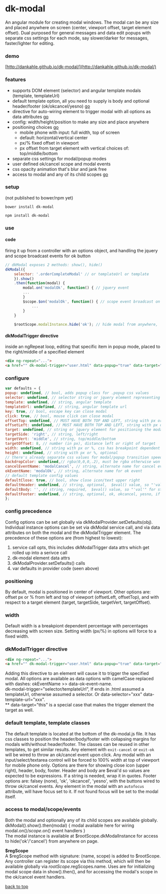 # dk-modal

An angular module for creating modal windows. The modal can be any size and placed anywhere on screen (center, viewport offset, target element offset). Dual purposed for general messages and data edit popups with separate css settings for each mode, say slower/darker for messages, faster/lighter for editing.

### demo  
[http://dankahle.github.io/dk-modal/](http://dankahle.github.io/dk-modal/)  

### features
* supports DOM element (selector) and angular template modals (template, templateUrl)
* default template option, all you need to supply is body and  optional header/footer (ok/okcancel/yesno) [go](#default-template-template-classes)
* directive for auto-wiring element to trigger modal with all options as data attributes [go](#dkmodaltrigger-directive-1)
* config: width/height/position to make any size and place anywhere
* positioning choices [go](#positioning)
  * mobile phone with input: full width, top of screen
  * default: horizontal/vertical center
  * px/% fixed offset in viewport
  * px offset from target element with vertical choices of: top/middle/bottom
* separate css settings for modal/popup modes
* user defined ok/cancel scope and modal events
* css opacity animation that's blur and jank free
* access to modal and any of its child scopes [go](#access-to-modalscopeevents)

### setup  
(not published to bower/npm yet)

`bower install dk-modal`  
  
`npm install dk-modal`  

### use
#### code
firing it up from a controller with an options object, and handling the jquery and scope broadcast events for ok button
```js
// dkModal exposes 2 methods: show(), hide()
dkModal({
	selector: '.orderCompleteModal' // or templateUrl or template
	}).show()
	.then(function(modal) {
		modal.on('modalOk', function() { // jquery event
		...
		}
		$scope.$on('modalOk', function() { // scope event broadcast on this scope
			...
		}
	}
	
	$rootScope.modalInstance.hide('ok'); // hide modal from anywhere, 'ok' sends ok event, else get cancel event
````
#### dkModalTrigger directive
inside an ngRepeat loop, editing that specific item in popup mode, placed to the right/middle of a specified element
```html
<div ng-repeat="...">
<a href="" dk-modal-trigger="user.html" data-popup="true" data-target="#user{{$index}}_name">edit</a>
```
### configure 
```js
var defaults = {
popup: undefined, // bool, adds popup class for .popup css values
selector: undefined, // selector string or jquery element representing the modal
template: undefined, // string, angular template
templateUrl: undefined, // string, angular template url
key: true, // bool, escape key can close modal
click: true, // bool, mouse click can close modal
offsetTop: undefined, // MUST HAVE BOTH TOP AND LEFT, string with px or %, css centers by default
offsetLeft: undefined, // MUST HAVE BOTH TOP AND LEFT, string with px or %
target: undefined, // string or jquery element for positioning the modal against
targetSide: 'right', // string, left/right
targetVert: 'middle', // string, top/middle/bottom
targetOffset: 8, // number (in px), distance left or right of target
width: undefined, // string with px or %, css has breakpoint dependent default percentages
height: undefined, // string with px or %, optional
// there's already separate css values for modal/popup transition speed and background color/opacity, so this shouldn't be needed
backdropColor: undefined,// rgba(0,0,0,.2), must be rgba otherwise won't be transparent, opacity is already used in css animation
cancelEventName: 'modalCancel', // string, alternate name for cancel event
okEventName: 'modalOk', // string, alternate name for ok event
// default template config values
defaultClose: true, // bool, show close icon/text upper right
defaultHeader: undefined, // string, optional,  $eval() value, so "'val'" for string or "val" for scope property, if falsey hides header
defaultBody: '', // string, required,  $eval() value, so "'val'" for string or "val" for scope property
defaultFooter: undefined, // string, optional, ok, okcancel, yesno, if falsey hides footer
};
```

### config precedence
Config options can be set globally via dkModalProvider.setDefaults(obj). Individual instance options can be set via dkModal service call, and via data attributes on both the modal and the dkModalTrigger element. The precedence of these options are (from highest to lowest):

1. service call opts, this includes dkModalTrigger data attrs which get rolled up into a serivce call
2. dk-modal element data attrs
3. dkModalProvider.setDefaults() calls
4. var defaults in provider code (seen above)


### positioning  
By default, modal is positioned in center of viewport. Other options are: offset px or % from left and top of viewport (offsetLeft, offsetTop), and with respect to a target element (target, targetSide, targetVert, targetOffset). 

### width
Default width is a breakpiont dependent percentage with percentages decreasing with screen size. Setting width (px/%) in options will force to a fixed width.

### dkModalTrigger directive
```html
<div ng-repeat="...">
<a href="" dk-modal-trigger="user.html" data-popup="true" data-target="#user{{$index}}_name">edit</a>
```
Adding this directive to an element will cause it to trigger the specified modal. All options are available as data options with camelCase replaced with dashes: okEventName >> data-ok-event-name.  
dk-modal-trigger="selector/templateUrl", If ends in .html assumed a templateUrl, otherwise assumed a selector. Or data-selector="xxx" data-template-url="xxx".  
** data-target="this" is a special case that makes the trigger element the target as well.  

### default template, template classes
The default template is located at the bottom of the dk-modal.js file. It has css classes to position the header/body/footer with collapsing margins for modals with/without header/footer. The classes can be reused in other templates, to get similar results. Any element with `exit-cancel` or `exit-ok` will be wired to throw an ok/cancel event upon click. Any modal with an input/select/textarea control will be forced to 100% width at top of viewport for mobile phone only. Options are there for showing close icon (upper right), header, body, footer. Header and body are $eval'd so values are expected to be expressions. If a string is needed, wrap it in quotes. Footer options are: falsey (none), 'ok', 'okcancel', 'yesno', with the buttons wired to throw ok/cancel events. Any element in the modal with an `autofocus` attribute, will have focus set to it. If not found focus will be set to the modal itself.

### access to modal/scope/events
Both the modal and optionally any of its child scopes are available globally.  
dkModal().show().then(modal) { modal available here for wiring modal.on()/$scope.$on() event handlers }  
The modal instance is available at $rootScope.dkModalInstance for access to hide('ok'/'cancel') from anywhere on page.  

**$regScope**  
A $regScope method with signature: (name, scope) is added to $rootScope. Any controller can register its scope via this method, which will then be available globally via $rootScope.$regScopes.name. Uses are for initializing modal scope data in show().then(), and for accessing the modal's scope in the ok/cancel event handlers.
  

[back to top](#dk-modal)





